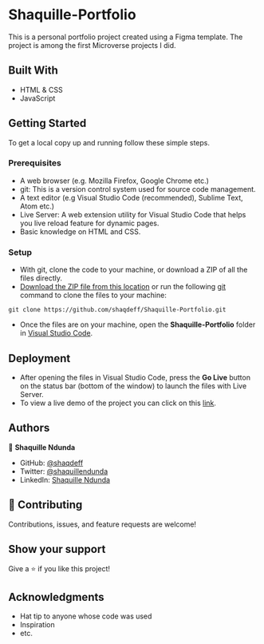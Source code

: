 # Shaquille-Portfolio

This is a personal portfolio project created using a Figma template. The project is among the first Microverse projects I did. 

## Built With

- HTML & CSS
- JavaScript

## Getting Started

To get a local copy up and running follow these simple steps.

### Prerequisites

- A web browser (e.g. Mozilla Firefox, Google Chrome etc.)
- git: This is a version control system used for source code management.
- A text editor (e.g Visual Studio Code (recommended), Sublime Text, Atom etc.)
- Live Server: A web extension utility for Visual Studio Code that helps you live reload feature for dynamic pages.
- Basic knowledge on HTML and CSS.

### Setup

- With git, clone the code to your machine, or download a ZIP of all the files directly.
- [Download the ZIP file from this location](https://github.com/shaqdeff/Microverse-Portfolio/archive/refs/heads/main.zip) or run the following [git](https://git-scm.com/) command to clone the files to your machine:

```
git clone https://github.com/shaqdeff/Shaquille-Portfolio.git
```

- Once the files are on your machine, open the **Shaquille-Portfolio** folder in [Visual Studio Code](https://code.visualstudio.com/download).

## Deployment

- After opening the files in Visual Studio Code, press the **Go Live** button on the status bar (bottom of the window) to launch the files with Live Server.
- To view a live demo of the project you can click on this [link](https://shaqdeff.github.io/Shaquille-Portfolio/).

## Authors

👤 **Shaquille Ndunda**

- GitHub: [@shaqdeff](https://github.com/shaqdeff)
- Twitter: [@shaquillendunda](https://twitter.com/shaquillendunda)
- LinkedIn: [Shaquille Ndunda](https://www.linkedin.com/in/shaquille-ndunda-b13a95107/)

## 🤝 Contributing

Contributions, issues, and feature requests are welcome!

## Show your support

Give a ⭐️ if you like this project!

## Acknowledgments

- Hat tip to anyone whose code was used
- Inspiration
- etc.
